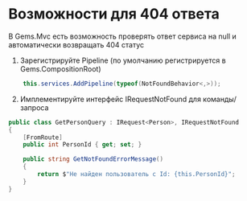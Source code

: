 # Возможности для 404 ответа

В Gems.Mvc есть возможность проверять ответ сервиса на null и автоматически возвращать 404 статус
1) Зарегистрируйте Pipeline (по умолчанию регистрируется в Gems.CompositionRoot)
```csharp
    this.services.AddPipeline(typeof(NotFoundBehavior<,>));
```
2) Имплементируйте интерфейс IRequestNotFound для команды/запроса
```csharp
public class GetPersonQuery : IRequest<Person>, IRequestNotFound
{
    [FromRoute]
    public int PersonId { get; set; }

    public string GetNotFoundErrorMessage()
    {
        return $"Не найден пользователь с Id: {this.PersonId}";
    }
}
```
